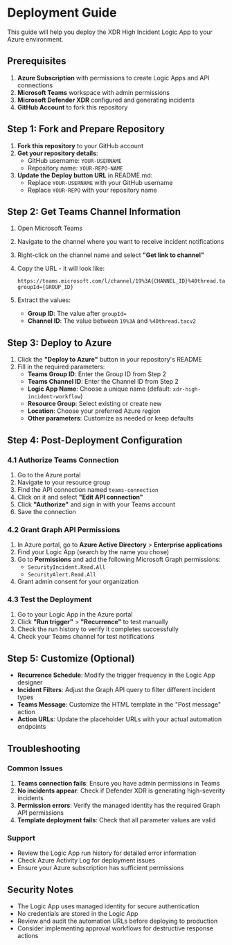 # Deployment Guide

This guide will help you deploy the XDR High Incident Logic App to your Azure environment.

## Prerequisites

1. **Azure Subscription** with permissions to create Logic Apps and API connections
2. **Microsoft Teams** workspace with admin permissions
3. **Microsoft Defender XDR** configured and generating incidents
4. **GitHub Account** to fork this repository

## Step 1: Fork and Prepare Repository

1. **Fork this repository** to your GitHub account
2. **Get your repository details**:
   - GitHub username: `YOUR-USERNAME`
   - Repository name: `YOUR-REPO-NAME`
3. **Update the Deploy button URL** in README.md:
   - Replace `YOUR-USERNAME` with your GitHub username
   - Replace `YOUR-REPO` with your repository name

## Step 2: Get Teams Channel Information

1. Open Microsoft Teams
2. Navigate to the channel where you want to receive incident notifications
3. Right-click on the channel name and select **"Get link to channel"**
4. Copy the URL - it will look like:

   ```url
   https://teams.microsoft.com/l/channel/19%3A{CHANNEL_ID}%40thread.tacv2/General?groupId={GROUP_ID}
   ```

5. Extract the values:
   - **Group ID**: The value after `groupId=`
   - **Channel ID**: The value between `19%3A` and `%40thread.tacv2`

## Step 3: Deploy to Azure

1. Click the **"Deploy to Azure"** button in your repository's README
2. Fill in the required parameters:
   - **Teams Group ID**: Enter the Group ID from Step 2
   - **Teams Channel ID**: Enter the Channel ID from Step 2
   - **Logic App Name**: Choose a unique name (default: `xdr-high-incident-workflow`)
   - **Resource Group**: Select existing or create new
   - **Location**: Choose your preferred Azure region
   - **Other parameters**: Customize as needed or keep defaults

## Step 4: Post-Deployment Configuration

### 4.1 Authorize Teams Connection

1. Go to the Azure portal
2. Navigate to your resource group
3. Find the API connection named `teams-connection`
4. Click on it and select **"Edit API connection"**
5. Click **"Authorize"** and sign in with your Teams account
6. Save the connection

### 4.2 Grant Graph API Permissions

1. In Azure portal, go to **Azure Active Directory** > **Enterprise applications**
2. Find your Logic App (search by the name you chose)
3. Go to **Permissions** and add the following Microsoft Graph permissions:
   - `SecurityIncident.Read.All`
   - `SecurityAlert.Read.All`
4. Grant admin consent for your organization

### 4.3 Test the Deployment

1. Go to your Logic App in the Azure portal
2. Click **"Run trigger"** > **"Recurrence"** to test manually
3. Check the run history to verify it completes successfully
4. Check your Teams channel for test notifications

## Step 5: Customize (Optional)

- **Recurrence Schedule**: Modify the trigger frequency in the Logic App designer
- **Incident Filters**: Adjust the Graph API query to filter different incident types
- **Teams Message**: Customize the HTML template in the "Post message" action
- **Action URLs**: Update the placeholder URLs with your actual automation endpoints

## Troubleshooting

### Common Issues

1. **Teams connection fails**: Ensure you have admin permissions in Teams
2. **No incidents appear**: Check if Defender XDR is generating high-severity incidents
3. **Permission errors**: Verify the managed identity has the required Graph API permissions
4. **Template deployment fails**: Check that all parameter values are valid

### Support

- Review the Logic App run history for detailed error information
- Check Azure Activity Log for deployment issues
- Ensure your Azure subscription has sufficient permissions

## Security Notes

- The Logic App uses managed identity for secure authentication
- No credentials are stored in the Logic App
- Review and audit the automation URLs before deploying to production
- Consider implementing approval workflows for destructive response actions
